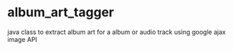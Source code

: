 album_art_tagger
================

java class to extract album art for a album or audio track using google ajax image API
